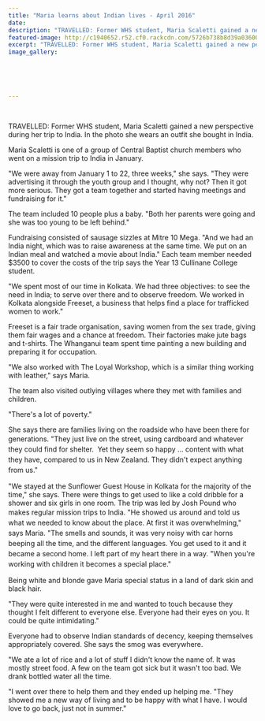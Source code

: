 ```yaml
---
title: "Maria learns about Indian lives - April 2016"
date: 
description: "TRAVELLED: Former WHS student, Maria Scaletti gained a new perspective during her trip to India. In the photo she wears an outfit she bought in India, Wanganui Midweek article on 14/4/16..."
featured-image: http://c1940652.r52.cf0.rackcdn.com/5726b738b8d39a03600009a0/Mission-tip-to-India-Maria-Scaletti-ex-student-14.4.16-Midweek.jpg
excerpt: "TRAVELLED: Former WHS student, Maria Scaletti gained a new perspective during her trip to India. In the photo she wears an outfit she bought in India, Wanganui Midweek article on 14/4/16..."
image_gallery:
    
    
    
    
    
---
```


<p>&nbsp;</p>
<p>TRAVELLED: Former WHS student, Maria Scaletti gained a new perspective during her trip to India. In the photo she wears an outfit she bought in India.</p>
<p>Maria Scaletti is one of a group of Central Baptist church members who went on a mission trip to India in January.</p>
<p>"We were away from January 1 to 22, three weeks," she says. "They were advertising it through the youth group and I thought, why not? Then it got more serious. They got a team together and started having meetings and fundraising for it."</p>
<p>The team included 10 people plus a baby. "Both her parents were going and she was too young to be left behind."</p>
<p>Fundraising consisted of sausage sizzles at Mitre 10 Mega. "And we had an India night, which was to raise awareness at the same time. We put on an Indian meal and watched a movie about India." Each team member needed $3500 to cover the costs of the trip says the Year 13 Cullinane College student.</p>
<p>"We spent most of our time in Kolkata. We had three objectives: to see the need in India; to serve over there and to observe freedom. We worked in Kolkata alongside Freeset, a business that helps find a place for trafficked women to work."</p>
<p>Freeset is a fair trade organisation, saving women from the sex trade, giving them fair wages and a chance at freedom. Their factories make jute bags and t-shirts. The Whanganui team spent time painting a new building and preparing it for occupation.</p>
<p>"We also worked with The Loyal Workshop, which is a similar thing working with leather," says Maria.</p>
<p>The team also visited outlying villages where they met with families and children.</p>
<p>"There's a lot of poverty."</p>
<p>She says there are families living on the roadside who have been there for generations.&nbsp;<span style="line-height: 1.5;">"They just live on the street, using cardboard and whatever they could find for shelter. &nbsp;</span><span style="line-height: 1.5;">Yet they seem so happy ...&nbsp;</span><span style="line-height: 1.5;">content with what they have, compared to us in New Zealand. They didn't expect anything from us."</span></p>
<p>"We stayed at the Sunflower Guest House in Kolkata for the majority of the time," she says. There were things to get used to like a cold dribble for a shower and six girls in one room. The trip was led by Josh Pound who makes regular mission trips to India.&nbsp;<span style="line-height: 1.5;">"He showed us around and told us what we needed to know about the place. At first it was overwhelming," says Maria. "The smells and sounds, it was very noisy with car horns beeping all the time, and the different languages. You get used to it and it became a second home. I left part of my heart there in a way. "When you're working with children it becomes a special place."</span></p>
<p>Being white and blonde gave Maria special status in a land of dark skin and black hair.</p>
<p>"They were quite interested in me and wanted to touch because they thought I felt different to everyone else. Everyone had their eyes on you. It could be quite intimidating."</p>
<p>Everyone had to observe Indian standards of decency, keeping themselves appropriately covered. She says the smog was everywhere.</p>
<p>"We ate a lot of rice and a lot of stuff I didn't know the name of. It was mostly street food. A few on the team got sick but it wasn't too bad. We drank bottled water all the time.</p>
<p>"I went over there to help them and they ended up helping me. "They showed me a new way of living and to be happy with what I have. I would love to go back, just not in summer."</p>

